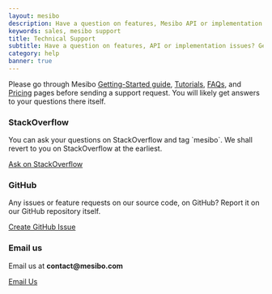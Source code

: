 ```yaml
---
layout: mesibo
description: Have a question on features, Mesibo API or implementation issues? Get in touch with our technical support team.
keywords: sales, mesibo support
title: Technical Support
subtitle: Have a question on features, API or implementation issues? Get in touch with our support team
category: help
banner: true
---
```

<!-- section start -->
<!-- ================ -->
<!-- 
<section class="section clearfix">
<div class="container">
<div class="row">
<div class="col-md-12">
<div class="call-to-action well">
<h2 class="title">Have you read our <strong>Frequently Asked Questions</strong>? </h2>
<div class="row">
<div class="col-md-8">
<p>We have compiled lists of top questions asked in various categories. You will likely get answers to your questions there itself. We suggest that you read them before contacting us.</p>
</div>
<div class="col-md-4 text-right">
<a href="/documentation/faq/" class="btn btn-lg btn-default btn-animated">Read FAQs<i class="fa fa-arrow-right pl-20"></i></a>
</div>
</div>
</div>
</div>
</div>
</div>
</section>
-->

<!-- section end -->

<!-- main-container start -->
<!-- ================ -->
<section class="section">
<div class="container">
<div class="row justify-content-md-center">
<div class="col-lg-8">
<!--
<h2 class="text-center mt-4">Contact <strong>Technical Support</strong></h2>
<div class="separator"></div>
-->
<!-- <p class="large text-center">If you didn’t find answers in our FAQ, you can contact us with your questions in one of the three ways below. Please include as much information as possible so that we can precisely answer your question.</p> -->
<p class="large">Please go through Mesibo <a href="/documentation/get-started/" target="_blank" >Getting-Started guide</a>, <a href="/documentation/tutorials/"  target="_blank" >Tutorials</a>, <a href="/documentation/faq/" target="_blank" >FAQs</a>, and <a href="/documentation/pricing/" target="_blank" >Pricing</a> pages before sending a support request. You will likely get answers to your questions there itself. </p>
</div>
</div>
<div class="row">
<div class="col-lg-4">
<div class="pv-30 ph-20 hc-item-box bordered hc-shadow text-center hc-element-invisible" data-animation-effect="fadeInDownSmall" data-effect-delay="100">
<span class="icon default-bg circle"><i class="fa fa-stack-overflow"></i></span>
<h3>StackOverflow</h3>
<div class="separator clearfix"></div>
<p class="techsupport-box">
You can ask your questions on StackOverflow and tag `mesibo`. We shall revert to you on StackOverflow at the earliest.
</p>
<a href="https://stackoverflow.com/questions/ask" target="_blank" class="btn btn-animated btn-default-transparent radius-50">Ask on StackOverflow <i class="fa fa-chevron-right"></i></a>
</div>
</div>
<div class="col-lg-4">
<div class="pv-30 ph-20 hc-item-box bordered hc-shadow text-center hc-element-invisible" data-animation-effect="fadeInDownSmall" data-effect-delay="100">
<span class="icon default-bg circle"><i class="fa fa-github"></i></span>
<h3>GitHub</h3>
<div class="separator clearfix"></div>
<p class="techsupport-box">
Any issues or feature requests on our source code, on GitHub? Report it on our GitHub repository itself.
</p>
<a href="https://github.com/mesibo/" target="_blank" class="btn btn-animated btn-default-transparent radius-50">Create GitHub Issue <i class="fa fa-chevron-right"></i></a>
</div>
</div>
<div class="col-lg-4">
<div class="pv-30 ph-20 hc-item-box bordered hc-shadow text-center hc-element-invisible" data-animation-effect="fadeInDownSmall" data-effect-delay="100">
<span class="icon default-bg circle"><i class="fa fa-diamond"></i></span>
<h3>Email us</h3>
<div class="separator clearfix"></div>
<p class="techsupport-box">Email us at <strong>contact@mesibo.com</strong></p>
<a href="mailto:contact@mesibo.com" class="btn btn-animated btn-default-transparent radius-50">Email Us <i class="fa fa-chevron-right"></i></a>
</div>
</div>
</div>
</div>
</section>
<!-- section end -->


